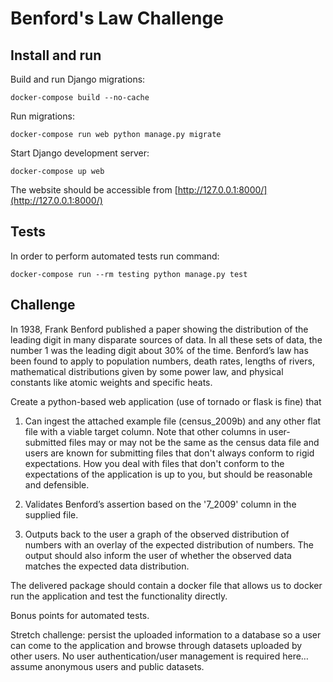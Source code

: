 Benford's Law Challenge
=======================


Install and run
---------------

Build and run Django migrations:

```docker-compose build --no-cache```

Run migrations:

```docker-compose run web python manage.py migrate```

Start Django development server:

```docker-compose up web```

The website should be accessible from [http://127.0.0.1:8000/](http://127.0.0.1:8000/)

Tests
-----

In order to perform automated tests run command:

```docker-compose run --rm testing python manage.py test```


Challenge
---------

In 1938, Frank Benford published a paper showing the distribution of the leading digit in many disparate sources of data. In all these sets of data, the number 1 was the leading digit about 30% of the time. Benford’s law has been found to apply to population numbers, death rates, lengths of rivers, mathematical distributions given by some power law, and physical constants like atomic weights and specific heats.

Create a python-based web application (use of tornado or flask is fine) that

1) Can ingest the attached example file (census_2009b) and any other flat file with a viable target column. Note that other columns in user-submitted files may or may not be the same as the census data file and users are known for submitting files that don't always conform to rigid expectations. How you deal with files that don't conform to the expectations of the application is up to you, but should be reasonable and defensible.

2) Validates Benford’s assertion based on the '7_2009' column in the supplied file.

3) Outputs back to the user a graph of the observed distribution of numbers with an overlay of the expected distribution of numbers. The output should also inform the user of whether the observed data matches the expected data distribution.

The delivered package should contain a docker file that allows us to docker run the application and test the functionality directly.

Bonus points for automated tests.

Stretch challenge: persist the uploaded information to a database so a user can come to the application and browse through datasets uploaded by other users. No user authentication/user management is required here… assume anonymous users and public datasets.

